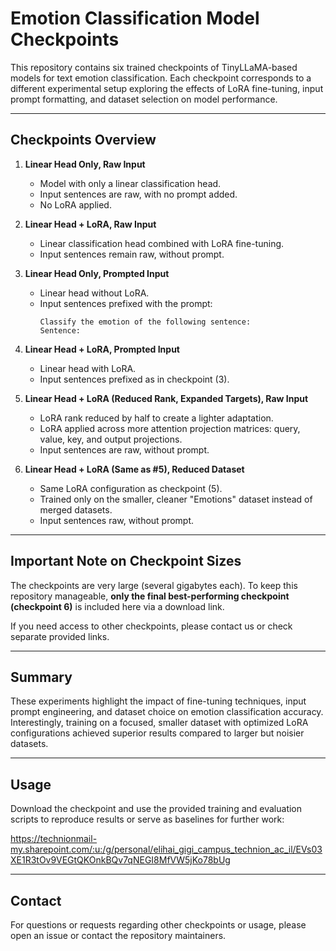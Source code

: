 # Emotion Classification Model Checkpoints

This repository contains six trained checkpoints of TinyLLaMA-based models for text emotion classification. Each checkpoint corresponds to a different experimental setup exploring the effects of LoRA fine-tuning, input prompt formatting, and dataset selection on model performance.

---

## Checkpoints Overview

1. **Linear Head Only, Raw Input**  
   - Model with only a linear classification head.  
   - Input sentences are raw, with no prompt added.  
   - No LoRA applied.

2. **Linear Head + LoRA, Raw Input**  
   - Linear classification head combined with LoRA fine-tuning.  
   - Input sentences remain raw, without prompt.

3. **Linear Head Only, Prompted Input**  
   - Linear head without LoRA.  
   - Input sentences prefixed with the prompt:  
     ```
     Classify the emotion of the following sentence:
     Sentence:
     ```

4. **Linear Head + LoRA, Prompted Input**  
   - Linear head with LoRA.  
   - Input sentences prefixed as in checkpoint (3).

5. **Linear Head + LoRA (Reduced Rank, Expanded Targets), Raw Input**  
   - LoRA rank reduced by half to create a lighter adaptation.  
   - LoRA applied across more attention projection matrices: query, value, key, and output projections.  
   - Input sentences are raw, without prompt.

6. **Linear Head + LoRA (Same as #5), Reduced Dataset**  
   - Same LoRA configuration as checkpoint (5).  
   - Trained only on the smaller, cleaner "Emotions" dataset instead of merged datasets.  
   - Input sentences raw, without prompt.

---

## Important Note on Checkpoint Sizes

The checkpoints are very large (several gigabytes each). To keep this repository manageable, **only the final best-performing checkpoint (checkpoint 6)** is included here via a download link.

If you need access to other checkpoints, please contact us or check separate provided links.

---

## Summary

These experiments highlight the impact of fine-tuning techniques, input prompt engineering, and dataset choice on emotion classification accuracy. Interestingly, training on a focused, smaller dataset with optimized LoRA configurations achieved superior results compared to larger but noisier datasets.

---

## Usage

Download the checkpoint and use the provided training and evaluation scripts to reproduce results or serve as baselines for further work:

https://technionmail-my.sharepoint.com/:u:/g/personal/elihai_gigi_campus_technion_ac_il/EVs03XE1R3tOv9VEGtQKOnkBQv7qNEGI8MfVW5jKo78bUg

---

## Contact

For questions or requests regarding other checkpoints or usage, please open an issue or contact the repository maintainers.

